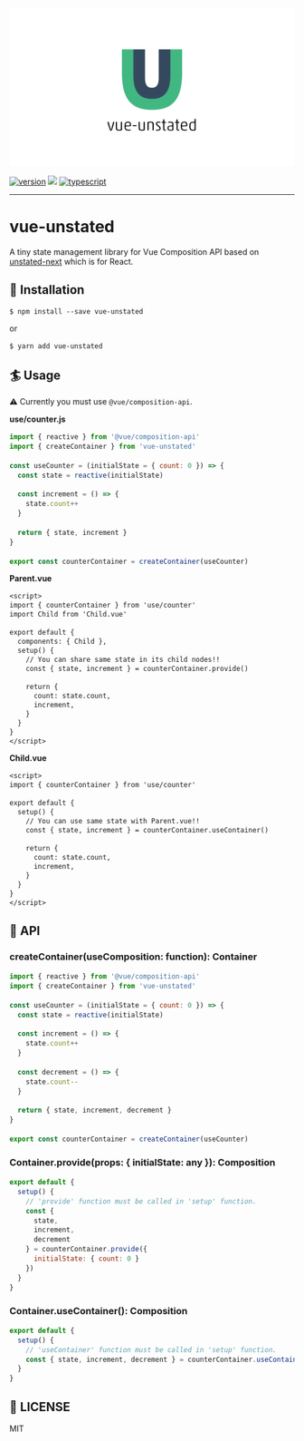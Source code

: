![logo](./assets/logo.png)

[![version](https://img.shields.io/npm/v/vue-unstated.svg)](https://www.npmjs.com/package/vue-unstated)
![](https://github.com/resessh/vue-unstated/workflows/Build/badge.svg)
[![typescript](https://camo.githubusercontent.com/832d01092b0e822178475741271b049a2e27df13/68747470733a2f2f62616467656e2e6e65742f62616467652f2d2f547970655363726970742f626c75653f69636f6e3d74797065736372697074266c6162656c)](https://www.typescriptlang.org/docs/home.html)

----
# vue-unstated
A tiny state management library for Vue Composition API based on [unstated-next](https://github.com/jamiebuilds/unstated-next) which is for React.

## :electric_plug: Installation
```shell
$ npm install --save vue-unstated
```
or
```shell
$ yarn add vue-unstated
```

## :surfer: Usage
:warning: Currently you must use `@vue/composition-api`.

__use/counter.js__
```js
import { reactive } from '@vue/composition-api'
import { createContainer } from 'vue-unstated'

const useCounter = (initialState = { count: 0 }) => {
  const state = reactive(initialState)

  const increment = () => {
    state.count++
  }

  return { state, increment }
}

export const counterContainer = createContainer(useCounter)
```

__Parent.vue__
```vue
<script>
import { counterContainer } from 'use/counter'
import Child from 'Child.vue'

export default {
  components: { Child },
  setup() {
    // You can share same state in its child nodes!!
    const { state, increment } = counterContainer.provide()

    return {
      count: state.count,
      increment,
    }
  }
}
</script>
```

__Child.vue__
```vue
<script>
import { counterContainer } from 'use/counter'

export default {
  setup() {
    // You can use same state with Parent.vue!!
    const { state, increment } = counterContainer.useContainer()

    return {
      count: state.count,
      increment,
    }
  }
}
</script>
```

## :wrench: API

### createContainer(useComposition: function): Container
```js
import { reactive } from '@vue/composition-api'
import { createContainer } from 'vue-unstated'

const useCounter = (initialState = { count: 0 }) => {
  const state = reactive(initialState)

  const increment = () => {
    state.count++
  }

  const decrement = () => {
    state.count--
  }

  return { state, increment, decrement }
}

export const counterContainer = createContainer(useCounter)
```

### Container.provide(props: { initialState: any }): Composition
```js
export default {
  setup() {
    // 'provide' function must be called in 'setup' function.
    const {
      state,
      increment,
      decrement
    } = counterContainer.provide({
      initialState: { count: 0 }
    })
  }
}
```

### Container.useContainer(): Composition
```js
export default {
  setup() {
    // 'useContainer' function must be called in 'setup' function.
    const { state, increment, decrement } = counterContainer.useContainer()
  }
}
```

## :checkered_flag: LICENSE
MIT
